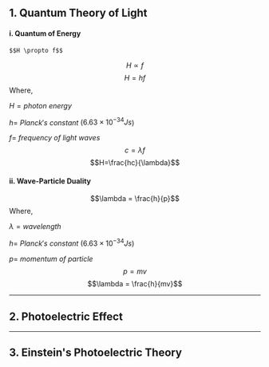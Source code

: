 
## 1. Quantum Theory of Light

#### i. Quantum of Energy
```
$$H \propto f$$
```
$$ H \propto f $$
$$ H = hf $$
Where, 

$H= photon$ $energy$

$h  =$ $Planck's$ $constant$ ($6.63\times10^{-34}J s$)

$f=$ $frequency\:of \:light \:waves$
$$ $$
$$c =\lambda f$$
$$H=\frac{hc}{\lambda}$$
$$ $$
#### ii. Wave-Particle Duality

$$\lambda = \frac{h}{p}$$
Where,

$\lambda = wavelength$

$h  =$ $Planck's$ $constant$ ($6.63\times10^{-34}J s$)

$p =$ $momentum$ $of$ $particle$
$$ $$
$$p = mv$$
$$\lambda = \frac{h}{mv}$$
$$ $$

---
## 2. Photoelectric Effect
---

## 3. Einstein's Photoelectric Theory